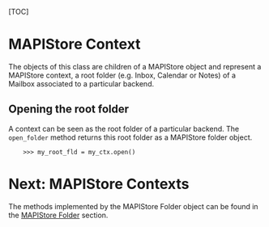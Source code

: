 [TOC]

# MAPIStore Context #

The objects of this class are children of a MAPIStore object and represent a 
MAPIStore context, a root folder (e.g. Inbox, Calendar or Notes) of a Mailbox
associated to a particular backend.

## Opening the root folder ##

A context can be seen as the root folder of a particular backend. The 
`open_folder` method returns this root folder as a MAPIStore folder object.

        >>> my_root_fld = my_ctx.open()

# Next: MAPIStore Contexts #

The methods implemented by the MAPIStore Folder object can be found in the 
[MAPIStore Folder](mapistorefld.html) section.
